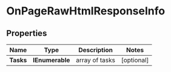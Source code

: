 # OnPageRawHtmlResponseInfo


## Properties

| Name | Type | Description | Notes |
|------------ | ------------- | ------------- | -------------|
**Tasks** | **IEnumerable<OnPageRawHtmlTaskInfo>** | array of tasks |[optional]|